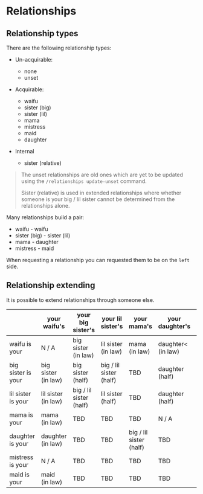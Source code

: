 # Relationships


## Relationship types

There are the following relationship types:
- Un-acquirable:
    - none
    - unset

- Acquirable:
    - waifu
    - sister (big)
    - sister (lil)
    - mama
    - mistress
    - maid
    - daughter

- Internal
    - sister (relative)

> The unset relationships are old ones which are yet to be updated using the `/relationships update-unset` command.
>
> Sister (relative) is used in extended relationships where whether someone is your big / lil sister cannot be
> determined from the relationships alone.

Many relationships build a pair:
- waifu - waifu
- sister (big) - sister (lil)
- mama - daughter
- mistress - maid

When requesting a relationship you can requested them to be on the `left` side.

## Relationship extending

It is possible to extend relationships through someone else.

|                       | your waifu's              | your big sister's             | your lil sister's             | your mama's                   | your daughter's       | your mistress'        | your maid's   |
|-----------------------|---------------------------|-------------------------------|-------------------------------|-------------------------------|-----------------------|-----------------------|---------------|
| waifu is your         | N / A                     | big sister<br>(in law)        | lil sister<br>(in law)        | mama<br>(in law)              | daughter<<br>(in law) | mistress<br>(in law)  | N /A          |
| big sister is your    | big sister<br>(in law)    | big sister<br>(half)          | big / lil sister<br>(half)    | TBD                           | daughter<br>(half)    | TBD                   | TBD           |
| lil sister is your    | lil sister<br>(in law)    | big / lil sister<br>(half)    | lil sister<br>(half)          | TBD                           | daughter<br>(half)    | TBD                   | TBD           |
| mama is your          | mama<br>(in law)          | TBD                           | TBD                           | TBD                           | N / A                 | TBD                   | TBD           |
| daughter is your      | daughter<br>(in law)      | TBD                           | TBD                           | big / lil sister<br>(half)    | TBD                   | TBD                   | TBD           |
| mistress is your      | N / A                     | TBD                           | TBD                           | TBD                           | TBD                   | TBD                   | TBD           |
| maid is your          | maid<br>(in law)          | TBD                           | TBD                           | TBD                           | TBD                   | TBD                   | TBD           |
